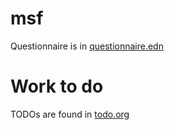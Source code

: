 # msf

Questionnaire is in [questionnaire.edn](questionnaire.edn)

# Work to do

TODOs are found in [todo.org](todo.org)
